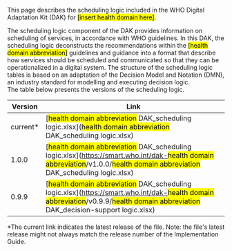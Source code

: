 This page describes the scheduling logic included in the WHO
Digital Adaptation Kit (DAK) for <mark>[insert health domain here]</mark>.

The scheduling logic component of the DAK provides information on scheduling of services, in accordance with WHO guidelines. In this DAK, the scheduling logic deconstructs the recommendations within the <mark>[health domain abbreviation]</mark> guidelines and guidance into a format that describe how services should be scheduled and communicated so that they can be operationalized in a digital system. The structure of the scheduling logic tables is based on an adaptation of the Decision Model and Notation (DMN), an industry standard for modelling and executing decision logic.<br>
The table below presents the versions of the scheduling logic.

| Version | Link |
|---|---|
| current* | [<mark>health domain abbreviation</mark> DAK_scheduling logic.xlsx](<mark>health domain abbreviation</mark> DAK_scheduling logic.xlsx) |
|1.0.0 | [<mark>health domain abbreviation</mark> DAK_scheduling logic.xlsx](https://smart.who.int/dak-<mark>health domain abbreviation</mark>/v1.0.0/<mark>health domain abbreviation</mark> DAK_scheduling logic.xlsx) |
|0.9.9 | [<mark>health domain abbreviation</mark> DAK_scheduling logic.xlsx](https://smart.who.int/dak-<mark>health domain abbreviation</mark>/v0.9.9/<mark>health domain abbreviation</mark> DAK_decision-support logic.xlsx) |

*The current link indicates the latest release of the file. Note: the file's latest release might not always match the release number of the Implementation Guide.

<!-- An example of how this table looks for the decision-support logic of IMMZ DAK, after release v1.0.0:

| Version | Link |
|---|---|
| current* | [IMMZ DAK_decision-support logic.xlsx](IMMZ DAK_decision-support logic.xlsx) |
|1.0.0 | [IMMZ DAK_decision-support logic.xlsx](https://smart.who.int/dak-immz/v1.0.0/IMMZ DAK_decision-support logic.xlsx) |
|0.9.9 | [IMMZ DAK_decision-support logic.xlsx](https://smart.who.int/dak-immz/v0.9.9/IMMZ DAK_decision-support logic.xlsx) |

-->

<!-- Example for when the component is not developed for the DAK: Given the nature of [insert health domain here],the WHO Digital Adaptation Kit (DAK) for [insert health domain here](IRIS link) does not include scheduling logic.-->
